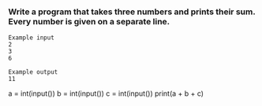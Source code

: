 ### Write a program that takes three numbers and prints their sum. Every number is given on a separate line.

```
Example input
2
3
6

Example output
11

```
a = int(input())
b = int(input())
c = int(input())
print(a + b + c)
